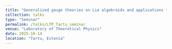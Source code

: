 ```yaml
---
title: "Generalized gauge theories on Lie algebroids and applications to gravity and the BRST formalism"
collection: talks
type: "Seminar"
permalink: /talks/LTP_Tartu_seminar
venue: "Laboratory of Theoretical Physics"
date: 2025-10-14
location: "Tartu, Estonia"
---
```


<!-- [More information here](https://icmp2024.org/index.html) -->